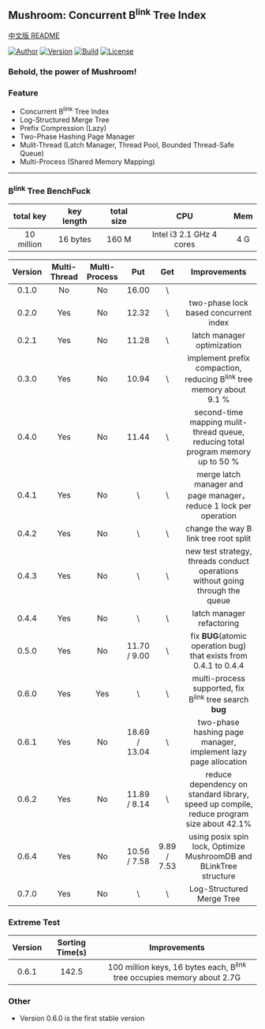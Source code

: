 ## Mushroom: Concurrent B<sup>link</sup> Tree Index
[中文版 README](./README.md)

[![Author](https://img.shields.io/badge/Author-UncP-brightgreen.svg)](./LICENSE)
[![Version](https://img.shields.io/badge/Version-0.7.0-blue.svg)]()
[![Build](https://img.shields.io/badge/Build-Passing-brightgreen.svg)](https://travis-ci.org/UncP/Mushroom)
[![License](https://img.shields.io/badge/License-BSD-red.svg)](./LICENSE)

### Behold, the power of Mushroom!

### Feature
+ Concurrent B<sup>link</sup> Tree Index
+ Log-Structured Merge Tree
+ Prefix Compression (Lazy)
+ Two-Phase Hashing Page Manager
+ Mulit-Thread (Latch Manager, Thread Pool, Bounded Thread-Safe Queue)
+ Multi-Process (Shared Memory Mapping)

******

### B<sup>link</sup> Tree BenchFuck
|total key|key length| total size |     CPU    | Mem |
|:-------:|:--------:|:---------:|:--------------:|:----:|
|10 million | 16 bytes | 160 M| Intel i3 2.1 GHz 4 cores|4 G|

| Version | Multi-Thread | Multi-Process | Put | Get |       Improvements       |
|:------:|:-------:|:---------:|:-----------:|:------:|:--------------------------:|
| 0.1.0  |  No   |  No  |16.00    | \ ||
| 0.2.0  |  Yes  |  No  |12.32    | \ |   two-phase lock based concurrent index   |
| 0.2.1  |  Yes  |  No  |11.28    | \ |         latch manager optimization         |
| 0.3.0  |  Yes  |  No  |10.94    | \ | implement  prefix compaction, reducing B<sup>link</sup> tree memory about 9.1 % |
| 0.4.0  |  Yes  |  No  |11.44    | \ |  second-time mapping mulit-thread queue, reducing total program memory up to 50 %|
| 0.4.1  |  Yes  |  No  |\    | \ | merge latch manager and page manager，reduce 1 lock per operation |
| 0.4.2  |  Yes  |  No  |\    | \ | change the way B link tree root split |
| 0.4.3  |  Yes  |  No  |\   | \ |  new test strategy, threads conduct operations without going through the queue |
| 0.4.4  |  Yes  |  No  |\   | \ |  latch manager refactoring |
| 0.5.0  |  Yes  |  No  |11.70 / 9.00   | \ | fix **BUG**(atomic operation bug) that exists from 0.4.1 to 0.4.4 |
| 0.6.0  |  Yes  |  Yes  | \  | \ | multi-process supported, fix B<sup>link</sup> tree search **bug**|
| 0.6.1  |  Yes  |  No |18.69 / 13.04| \ | two-phase hashing page manager, implement lazy page allocation|
| 0.6.2  |  Yes  |  No |11.89 / 8.14| \ | reduce dependency on standard library, speed up compile, reduce program size about 42.1%|
| 0.6.4  |  Yes  |  No  |10.56 / 7.58|9.89 / 7.53|using posix spin lock, Optimize MushroomDB and BLinkTree structure|
| 0.7.0  |  Yes  |  No  | \ | \ |Log-Structured Merge Tree|

### Extreme Test
| Version | Sorting Time(s) |       Improvements       |
|:------:|:------:|:-----------------------------------:|
| 0.6.1 | 142.5 | 100 million keys, 16 bytes each, B<sup>link</sup> tree occupies memory about 2.7G |

### Other
+ Version 0.6.0 is the first stable version
